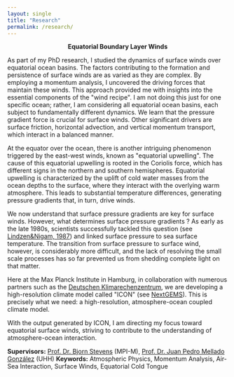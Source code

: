 ```yaml
---
layout: single
title: "Research"
permalink: /research/
---
```


<p align="center"><strong>Equatorial Boundary Layer Winds</strong></p>

As part of my PhD research, I studied the dynamics of surface winds over equatorial ocean basins. The factors contributing to the formation and persistence of surface winds are as varied as they are complex. By employing a momentum analysis, I uncovered the driving forces that maintain these winds. This approach provided me with insights into the essential components of the "wind recipe". I am not doing this just for one specific ocean; rather, I am considering all equatorial ocean basins, each subject to fundamentally different dynamics. We learn that the pressure gradient force is crucial for surface winds. Other significant drivers are surface friction, horizontal advection, and vertical momentum transport, which interact in a balanced manner.

At the equator over the ocean, there is another intriguing phenomenon triggered by the east-west winds, known as "equatorial upwelling". The cause of this equatorial upwelling is rooted in the Coriolis force, which has different signs in the northern and southern hemispheres. Equatorial upwelling is characterized by the uplift of cold water masses from the ocean depths to the surface, where they interact with the overlying warm atmosphere. This leads to substantial temperature differences, generating pressure gradients that, in turn, drive winds.

We now understand that surface pressure gradients are key for surface winds. However, what determines surface pressure gradients ? As early as the late 1980s, scientists successfully tackled this question (see [Lindzen&Nigam, 1987](https://journals.ametsoc.org/view/journals/atsc/44/17/1520-0469_1987_044_2418_otross_2_0_co_2.xml)) and linked surface pressure to sea surface temperature. The transition from surface pressure to surface wind, however, is considerably more difficult, and the lack of resolving the small scale processes has so far prevented us from shedding complete light on that matter.

Here at the Max Planck Institute in Hamburg, in collaboration with numerous partners such as the [Deutschen Klimarechenzentrum](https://www.dkrz.de/de/dkrz-partner-der-klimaforschung), we are developing a high-resolution climate model called "ICON" (see [NextGEMS](https://nextgems-h2020.eu/)). This is precisely what we need: a high-resolution, atmosphere-ocean coupled climate model.

With the output generated by ICON, I am directing my focus toward equatorial surface winds, striving to contribute to the understanding of atmosphere-ocean interaction.

**Supervisors:** [Prof. Dr. Bjorn Stevens](https://mpimet.mpg.de/institut/mitarbeiterinnen/mitarbeiterdetail?tx_mitarbeiterverwaltung_mitarbeiterliste%5Baction%5D=show&tx_mitarbeiterverwaltung_mitarbeiterliste%5Bcontroller%5D=Mitarbeiter&tx_mitarbeiterverwaltung_mitarbeiterliste%5Bmitarbeiter%5D=11&cHash=6b76dcfaee5961642aba4f38def0c875) (MPI-M), [Prof. Dr. Juan Pedro Mellado González](https://jpmellado.github.io/) (UHH)
**Keywords:** Atmospheric Physics, Momentum Analysis, Air-Sea Interaction, Surface Winds, Equatorial Cold Tongue
